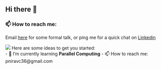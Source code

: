 ## Hi there 👋

### 📫 How to reach me:

<p>Email <a href="mailto:pniravc36@gmail.com">here</a> for some formal talk, or ping me for a quick chat on <a href="https://www.linkedin.com/in/nirav-pansuriya-8a4777136/" target="_blank">Linkedin</a>
</p>
<img src='https://github-readme-stats.vercel.app/api?username=niravpansuriya&&show_icons=true&title_color=000000&icon_color=000000&text_color=000000&bg_color=ffffff'/>
<!--
**niravpansuriya/niravpansuriya** is a ✨ _special_ ✨ repository because its `README.md` (this file) appears on your GitHub profile.
-->
Here are some ideas to get you started:
<br>
<!-- - 🔭 I’m currently working on ... -->
- 🌱 I’m currently learning <b>Parallel Computing</b>
<!-- - 👯 I’m looking to collaborate on ...
- 🤔 I’m looking for help with ...-->
<!-- - 💬 Ask me about ... -->
- 📫 How to reach me: pniravc36@gmail.com
<!-- - 😄 Pronouns: ... -->
<!-- - ⚡ Fun fact: ...  -->
  

